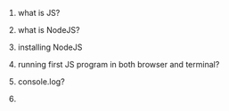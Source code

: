1. what is JS?

2. what is NodeJS?

3. installing NodeJS

4. running first JS program in both browser and terminal?

5. console.log?

6. 